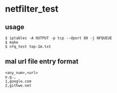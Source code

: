# netfilter_test

## usage
```
$ iptables -A OUTPUT -p tcp --dport 80 -j NFQUEUE
$ make
$ nfq_test top-1m.txt
```

## mal url file entry format
```
<any_num>,<url>
e.g.,
1,google.com
2,githwe.net
```
